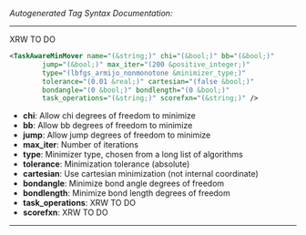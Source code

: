 _Autogenerated Tag Syntax Documentation:_

---
XRW TO DO

```xml
<TaskAwareMinMover name="(&string;)" chi="(&bool;)" bb="(&bool;)"
        jump="(&bool;)" max_iter="(200 &positive_integer;)"
        type="(lbfgs_armijo_nonmonotone &minimizer_type;)"
        tolerance="(0.01 &real;)" cartesian="(false &bool;)"
        bondangle="(0 &bool;)" bondlength="(0 &bool;)"
        task_operations="(&string;)" scorefxn="(&string;)" />
```

-   **chi**: Allow chi degrees of freedom to minimize
-   **bb**: Allow bb degrees of freedom to minimize
-   **jump**: Allow jump degrees of freedom to minimize
-   **max_iter**: Number of iterations
-   **type**: Minimizer type, chosen from a long list of algorithms
-   **tolerance**: Minimization tolerance (absolute)
-   **cartesian**: Use cartesian minimization (not internal coordinate)
-   **bondangle**: Minimize bond angle degrees of freedom
-   **bondlength**: Minimize bond length degrees of freedom
-   **task_operations**: XRW TO DO
-   **scorefxn**: XRW TO DO

---
